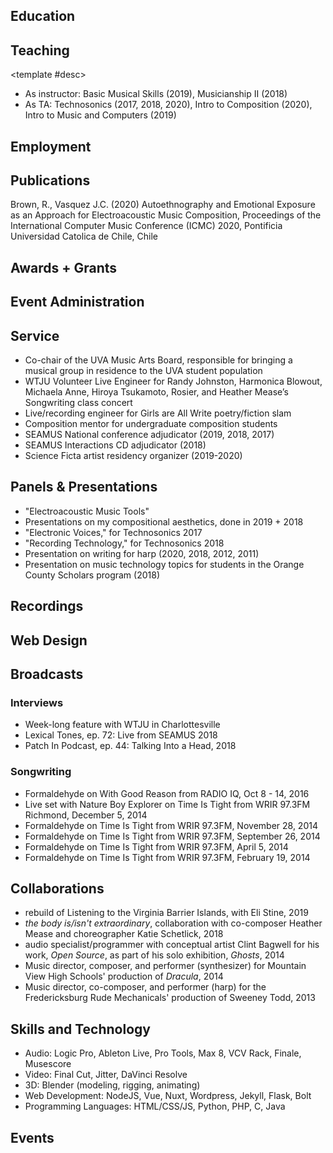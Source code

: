---
---

## Education

<resume-line>
  <template #left>August 2018––May 2023</template>
  <template #ti>Ph.D. in Composition and Computer Technologies</template>
  <template #loc>University of Virginia, Charlottesville, VA</template>
</resume-line>

<resume-line>
  <template #left>May 2015</template>
  <template #ti>BA/BS in Music/Computer Science</template>
  <template #loc>University of Mary Washington, Fredericksburg, VA</template>
</resume-line>

## Teaching

<resume-line>
  <template #left>August 2018––May 2023</template>
  <template #ti>Graduate Assistant</template>
  <template #loc>University of Virginia, Charlottesville, VA</template>
  
<template #desc>

- As instructor: Basic Musical Skills (2019), Musicianship II (2018)
- As TA: Technosonics (2017, 2018, 2020), Intro to Composition (2020), Intro to Music and Computers (2019)

</template>

</resume-line>

<resume-line>
  <template #left>2015––2016</template>
  <template #ti>Substitute Teacher</template>
  <template #loc>Stafford County Public Schools, VA</template>
  <template #desc>
    Responsible for classroom management with any age range or course, including students with autism and other intellectual disabilities.
  </template>
</resume-line>

<resume-line>
  <template #left>2008––2010</template>
  <template #ti>Private Teacher and HARPS Foundation Intern</template>
  <template #loc>Academy of Music, Richmond, VA</template>
  <template #desc>
    Taught harp in a studio of 15, with students aged 5-65; set up for rehearsals and led them when necessary; managed the nonprofit’s webpage and helped it start using MailChimp for HTML emails; performed with the organization’s Touring Ensemble, which included performances in London, England; Vienna, Austria; Charleston, SC; and Carnegie Hall in NY
  </template>
</resume-line>

## Employment

<resume-line>
  <template #left>Summer 2018––present</template>
  <template #ti>Assistant Technical Director</template>
  <template #loc>SPLICE Institute, Kalamazoo, WI</template>
  <template #desc>Responsible for managing individual composer-performer sessions, and running concerts in multiple performance spaces.</template>
</resume-line>

<resume-line>
  <template #left>2016––2017</template>
  <template #ti>Music Technology Specialist</template>
  <template #loc>University of Richmond; Richmond, VA</template>
  <template #desc>Responsible for a 15-seat iMac music technology lab, 16-channel recording studio, and managing seven student lab aides/engineers. Duties include recording and distributing all concerts of faculty-led ensembles held in Camp Concert Hall, assisting students with Logic Pro X, Ableton Live 9 Suite, Pro Tools 12, and Finale 2014.</template>
</resume-line>

<resume-line>
  <template #left>2015––present</template>
  <template #ti>Freelance Web Developer/Designer</template>
  <template #loc>Various clients</template>
  <template #desc>Builds and maintains sites and webapps. Works with a variety of frontend frameworks (mainly Wordpress, Jekyll, NodeJS, and NuxtJS), alongside a number of frontend libraries, develops backend services (using Python and Express in Node), and does some degree of server administration.</template>
</resume-line>

## Publications
Brown, R., Vasquez J.C. (2020) Autoethnography and Emotional Exposure as an Approach for Electroacoustic Music Composition, Proceedings of the International Computer Music Conference (ICMC) 2020, Pontificia Universidad Catolica de Chile, Chile

## Awards + Grants

<resume-line>
  <template #left>2019</template>
  <template #ti>UVA Maker Grant</template>
  <template #loc>University of Virginia, Charlottesville, VA</template>
  <template #desc>Grant awarded for an ongoing project.</template>
</resume-line>

<resume-line>
  <template #left>2018</template>
  <template #ti>Rote Hund/Dawg Bytes commission</template>
  <template #loc>University of Georgia, Athens, GA</template>
  <template #desc>Commission from the combined Rote Hund and Dawg Bytes Music ensembles, to write a work for chamber and laptop ensemble.</template>
</resume-line>

<!-- <resume-line>
  <template #left>2016</template>
  <template #ti>Music from SEAMUS, vol. 26</template>
  <template #desc>Commission from the combined Rote Hund and Dawg Bytes Music ensembles, to write a work for chamber and laptop ensemble.</template>
</resume-line>

* Hold Still on Music from SEAMUS, vol. 26 -->

## Event Administration

<resume-line>
  <template #left>Summer 2021</template>
  <template #ti>Technical Director</template>
  <template #loc>SPLICE Institute, Kalamazoo, WI</template>
  <template #desc>Responsible for managing individual composer-performer sessions, and running concerts in multiple performance spaces.</template>
</resume-line>

<resume-line>
  <template #left>Summer 2018––Summer 2019</template>
  <template #ti>Assistant Technical Director</template>
  <template #loc>SPLICE Institute, Kalamazoo, WI</template>
  <template #desc>Responsible for managing individual composer-performer sessions, and running concerts in multiple performance spaces.</template>
</resume-line>

<resume-line>
  <template #left>Aug 2018––Feb 2019</template>
  <template #ti>2019 N_SEME Executive Director</template>
  <template #loc>University of Virginia; Charlottesville, VA</template>
  <template #desc>Duties included adjudicating pieces and mediating the group adjudication process; booking spaces for concerts, paper sessions, indoor/outdoor installations; working with guest artist, Aaron Dilloway; building/updating the website; delegating within the planning team</template>
</resume-line>

<resume-line>
  <template #left>2016––2017</template>
  <template #ti>Assistant Technical Director</template>
  <template #loc>Third Practice New Music Festival, University of Richmond; Richmond, VA</template>
  <template #desc>Helped with publicity, scheduling student stagehands, creating audio/video recordings of all concerts, planning stage plots/changes, lighting, and video.</template>
</resume-line>

<resume-line>
  <template #left>2012––2016</template>
  <template #ti>Technical Director</template>
  <template #loc>Electroacoustic Barn Dance, Jacksonville University, Jacksonville, FL; University of Mary Washington, Fredericksburg, VA</template>
  <template #desc>Helped organize and run a three-day electroacoustic music festival. Duties included assisting with adjudication of submitted works, scheduling concerts and adjusting programming for technical efficiency, web design/maintenance, communicating with composers and performers, planning stage plots and tech rehearsals, running sound for 5–9 concerts each year, and managing a stage crew of 2–6 students.</template>
</resume-line>

## Service
* Co-chair of the UVA Music Arts Board, responsible for bringing a musical group in residence to the UVA student population
* WTJU Volunteer Live Engineer for Randy Johnston, Harmonica Blowout, Michaela Anne, Hiroya Tsukamoto, Rosier, and Heather Mease’s Songwriting class concert
* Live/recording engineer for Girls are All Write poetry/fiction slam
* Composition mentor for undergraduate composition students
* SEAMUS National conference adjudicator (2019, 2018, 2017)
* SEAMUS Interactions CD adjudicator (2018)
* Science Ficta artist residency organizer (2019-2020)

## Panels & Presentations
* "Electroacoustic Music Tools"
* Presentations on my compositional aesthetics, done in 2019 + 2018
* "Electronic Voices," for Technosonics 2017
* "Recording Technology," for Technosonics 2018
* Presentation on writing for harp (2020, 2018, 2012, 2011)
* Presentation on music technology topics for students in the Orange County Scholars program (2018)

## Recordings

<resume-line>
  <template #left>2017</template>
  <template #ti>Music from SEAMUS, vol. 26</template>
  <template #loc>SEAMUS Records</template>
  <template #desc>Composer. "Hold Still" selected for inclusion by attendees of the SEAMUS 2016 national conference.</template>
</resume-line>

<resume-line>
  <template #left>2017</template>
  <template #ti>Los Wemblers de Iquitos - Sonido Amazonico</template>
  <template #loc>Barbes Records</template>
  <template #desc>Assistant engineer</template>
</resume-line>

<resume-line>
  <template #left>2016</template>
  <template #ti>Shades of Opal - Fluorescence</template>
  <!-- <template #loc>Barbes Records</template> -->
  <template #desc>Assistant engineer, performer (harp and vocals)</template>
</resume-line>

<resume-line>
  <template #left>2016</template>
  <template #ti>Mark L. Snyder - The Invalid's Sonnet</template>
  <template #loc>Royal Livermush Recording</template>
  <template #desc>Assistant engineer, performer (harp)</template>
</resume-line>

<resume-line>
  <template #left>2015</template>
  <template #ti>Aaron Taylor - Millcreek</template>
  <template #loc>Millcreek Records</template>
  <template #desc>Recording engineer</template>
</resume-line>

<resume-line>
  <template #left>2014</template>
  <template #ti>Nature Boy Explorer - One of These Days</template>
  <template #loc>Royal Livermush Recording</template>
  <template #desc>Performer (harp and vocals)</template>
</resume-line>

<resume-line>
  <template #left>2012</template>
  <template #ti>bell monks - let the waves carry us</template>
  <template #loc>Mine All Mine Records</template>
  <template #desc>Performer (harp and vocals) on "cold winds (staffco remix)"</template>
</resume-line>

<resume-line>
  <template #left>2012</template>
  <template #ti>Nature Boy Explorer - self-titled</template>
  <template #loc>Royal Livermush Recording</template>
  <template #desc>Performer (harp and vocals)</template>
</resume-line>

## Web Design
<resume-line>
  <template #left>ongoing</template>
  <template #ti>components.one</template>
<template #loc>

[view site](https://components.one/)

</template>
  <template #desc>Articles about data, run by Andrew Thompson. Made with NuxtJS.</template>
</resume-line>

<resume-line>
  <template #left>2020</template>
  <template #ti>James Lam Scheuren</template>
<template #loc>

[view site](https://jamesscheuren.com/)

</template>
  <template #desc>Site rebuild for photographer James Scheuren. Made with Wordpress.</template>
</resume-line>

<resume-line>
  <template #left></template>
  <template #ti>SEAMUS 2020 Digital Conference</template>
<template #loc>

[view site](http://2020.seamusonline.org/) - [view code](https://github.com/thely/seamus-2020)

</template>
  <template #desc>An online version of the SEAMUS 2020 conference, created after the conference was cancelled due to the COVID-19 pandemic. Made with Jekyll.</template>
</resume-line>

<resume-line>
  <template #left>2019</template>
  <template #ti>Listening to the Virginia Barrier Islands</template>
<template #loc>

[view site](http://dev.coastalconservatory.org/fwp_portfolio/barrier-islands-shore-seabird-sonification) - [view code](https://github.com/thely/shorebird-leaflet)

</template>
  <template #desc>A webapp that allows listeners to virtually navigate the bird species present on the two of the Virginia Barrier Islands in 1990. Made with NodeJS, Leaflet, Web Audio API. Made in collaboration with Eli Stine.</template>
</resume-line>

<resume-line>
  <template #left>2018––2019</template>
  <template #ti>N_SEME 2019</template>
<template #loc>

[view site](https://thely.github.io/nseme2019/) - [view code](https://github.com/thely/nseme2019/tree/gh-pages)

</template>
  <template #desc>Site for the National Student Electronic Music Event, hosted at UVA. Made with Jekyll.</template>
</resume-line>

<resume-line>
  <template #left>2017</template>
  <template #ti>Andrea Cheeseman</template>
<template #loc>

[view site](http://cheesemanclarinet.org/)

</template>
  <template #desc>Site for new music clarinetist, Andrea Cheeseman. Made with Wordpress.</template>
</resume-line>

## Broadcasts

### Interviews
* Week-long feature with WTJU in Charlottesville
* Lexical Tones, ep. 72: Live from SEAMUS 2018
* Patch In Podcast, ep. 44: Talking Into a Head, 2018

### Songwriting
* Formaldehyde on With Good Reason from RADIO IQ, Oct 8 - 14, 2016
* Live set with Nature Boy Explorer on Time Is Tight from WRIR 97.3FM Richmond, December 5, 2014
* Formaldehyde on Time Is Tight from WRIR 97.3FM, November 28, 2014
* Formaldehyde on Time Is Tight from WRIR 97.3FM, September 26, 2014
* Formaldehyde on Time Is Tight from WRIR 97.3FM, April 5, 2014
* Formaldehyde on Time Is Tight from WRIR 97.3FM, February 19, 2014

## Collaborations
* rebuild of Listening to the Virginia Barrier Islands, with Eli Stine, 2019
* *the body is/isn't extraordinary*, collaboration with co-composer Heather Mease and choreographer Katie Schetlick, 2018
* audio specialist/programmer with conceptual artist Clint Bagwell for his work, *Open Source*, as part of his solo exhibition, *Ghosts*, 2014
* Music director, composer, and performer (synthesizer) for Mountain View High Schools' production of *Dracula*, 2014
* Music director, co-composer, and performer (harp) for the Fredericksburg Rude Mechanicals' production of Sweeney Todd, 2013

## Skills and Technology
* Audio: Logic Pro, Ableton Live, Pro Tools, Max 8, VCV Rack, Finale, Musescore
* Video: Final Cut, Jitter, DaVinci Resolve
* 3D: Blender (modeling, rigging, animating)
* Web Development: NodeJS, Vue, Nuxt, Wordpress, Jekyll, Flask, Bolt
* Programming Languages: HTML/CSS/JS, Python, PHP, C, Java

## Events

<event-list></event-list>